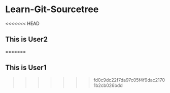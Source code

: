 # Learn-Git-Sourcetree

<<<<<<< HEAD

## This is User2
=======
## This is User1
>>>>>>> fd0c9dc22f7da97c05f4f9dac21701b2cb026bdd
